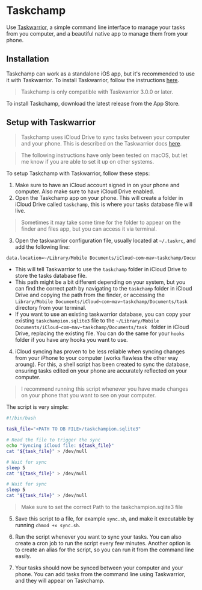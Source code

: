 # Taskchamp

Use [Taskwarrior](https://taskwarrior.org/), a simple command line interface to manage your tasks from you computer, and a beautiful native app to manage them from your phone.

## Installation

Taskchamp can work as a standalone iOS app, but it's recommended to use it with Taskwarrior. To install Taskwarrior, follow the instructions [here](https://taskwarrior.org/download/).

> Taskchamp is only compatible with Taskwarrior 3.0.0 or later.

To install Taskchamp, download the latest release from the App Store.

## Setup with Taskwarrior

> Taskchamp uses iCloud Drive to sync tasks between your computer and your phone. This is described on the Taskwarrior docs [here](https://man.archlinux.org/man/extra/task/task-sync.5.en#ALTERNATIVE:_FILE_SHARING_SERVICES).

> The following instructions have only been tested on macOS, but let me know if you are able to set it up on other systems.

To setup Taskchamp with Taskwarrior, follow these steps:

1. Make sure to have an iCloud account signed in on your phone and computer. Also make sure to have iCloud Drive enabled.
2. Open the Taskchamp app on your phone. This will create a folder in iCloud Drive called `taskchamp`, this is where your tasks database file will live.

> Sometimes it may take some time for the folder to appear on the finder and files app, but you can access it via terminal.

3. Open the taskwarrior configuration file, usually located at `~/.taskrc`, and add the following line:

```bash
data.location=~/Library/Mobile Documents/iCloud~com~mav~taskchamp/Documents/task
```

- This will tell Taskwarrior to use the `taskchamp` folder in iCloud Drive to store the tasks database file.
- This path might be a bit different depending on your system, but you can find the correct path by navigating to the `taskchamp` folder in iCloud Drive and copying the path from the finder, or accessing the `Library/Mobile Documents/iCloud~com~mav~taskchamp/Documents/task` directory from your terminal.
- If you want to use an existing taskwarrior database, you can copy your existing `taskchampion.sqlite3` file to the `~/Library/Mobile Documents/iCloud~com~mav~taskchamp/Documents/task
` folder in iCloud Drive, replacing the existing file. You can do the same for your `hooks` folder if you have any hooks you want to use.

4. iCloud syncing has proven to be less reliable when syncing changes from your iPhone to your computer (works flawless the other way aroung). For this, a shell script has been created to sync the database, ensuring tasks edited on your phone are accurately reflected on your computer.

> I recommend running this script whenever you have made changes on your phone that you want to see on your computer.

The script is very simple:

```bash
#!/bin/bash

task_file="<PATH TO DB FILE>/taskchampion.sqlite3"

# Read the file to trigger the sync
echo "Syncing iCloud file: ${task_file}"
cat "${task_file}" > /dev/null

# Wait for sync
sleep 5
cat "${task_file}" > /dev/null

# Wait for sync
sleep 5
cat "${task_file}" > /dev/null
```

> Make sure to set the correct Path to the taskchampion.sqlite3 file

5. Save this script to a file, for example `sync.sh`, and make it executable by running `chmod +x sync.sh`.

6. Run the script whenever you want to sync your tasks. You can also create a cron job to run the script every few minutes. Another option is to create an alias for the script, so you can run it from the command line easily.

7. Your tasks should now be synced between your computer and your phone. You can add tasks from the command line using Taskwarrior, and they will appear on Taskchamp.

